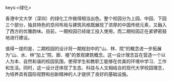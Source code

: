 keys:<绿化>


香港中文大学（深圳）的绿化工作做得相当出色。整个校园分为上园、中园、下园三个部分，独具特色的空间布局与建筑风格既展现了浓厚的中国传统元素，又融入了西方的优雅韵味。目前，一期校园已经竣工投入使用，而二期校园正在紧锣密鼓地进行建设。

值得一提的是，二期校园的设计将一期规划中的“山、林、院”的概念进一步拓展为“山、水、林”加上“院、廊、楼”的景观建筑概念。这一设计理念旨在营造一个以人为本、自然和谐的校园氛围，使得学生和教职工能够在优美的环境中学习、工作和生活。同时，这一设计还体现了生态、科技与人文相结合的现代大学校园理念，为培养具有国际视野和创新精神的人才提供了良好的基础设施。